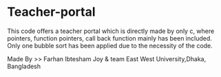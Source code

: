 # Teacher-portal
This code offers a teacher portal which is directly made by only c, where pointers, function pointers, call back function mainly has been included. Only one bubble sort has been applied due to the necessity of the code.

Made By >> Farhan Ibtesham Joy & team
           East West University,Dhaka, Bangladesh
